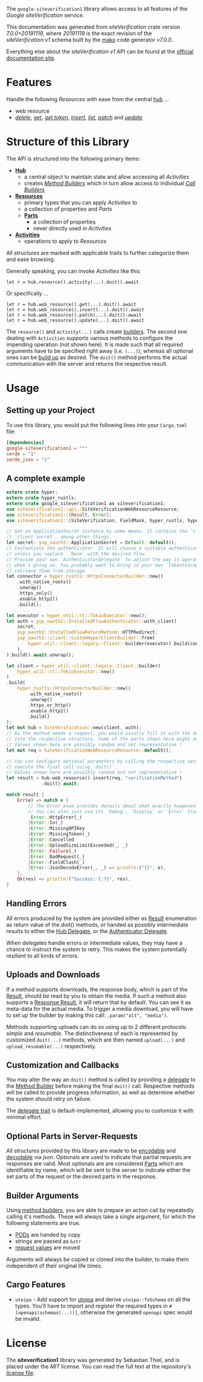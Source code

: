 <!---
DO NOT EDIT !
This file was generated automatically from 'src/generator/templates/api/README.md.mako'
DO NOT EDIT !
-->
The `google-siteverification1` library allows access to all features of the *Google siteVerification* service.

This documentation was generated from *siteVerification* crate version *7.0.0+20191119*, where *20191119* is the exact revision of the *siteVerification:v1* schema built by the [mako](http://www.makotemplates.org/) code generator *v7.0.0*.

Everything else about the *siteVerification* *v1* API can be found at the
[official documentation site](https://developers.google.com/site-verification/).
# Features

Handle the following *Resources* with ease from the central [hub](https://docs.rs/google-siteverification1/7.0.0+20191119/google_siteverification1/SiteVerification) ...

* web resource
 * [*delete*](https://docs.rs/google-siteverification1/7.0.0+20191119/google_siteverification1/api::WebResourceDeleteCall), [*get*](https://docs.rs/google-siteverification1/7.0.0+20191119/google_siteverification1/api::WebResourceGetCall), [*get token*](https://docs.rs/google-siteverification1/7.0.0+20191119/google_siteverification1/api::WebResourceGetTokenCall), [*insert*](https://docs.rs/google-siteverification1/7.0.0+20191119/google_siteverification1/api::WebResourceInsertCall), [*list*](https://docs.rs/google-siteverification1/7.0.0+20191119/google_siteverification1/api::WebResourceListCall), [*patch*](https://docs.rs/google-siteverification1/7.0.0+20191119/google_siteverification1/api::WebResourcePatchCall) and [*update*](https://docs.rs/google-siteverification1/7.0.0+20191119/google_siteverification1/api::WebResourceUpdateCall)




# Structure of this Library

The API is structured into the following primary items:

* **[Hub](https://docs.rs/google-siteverification1/7.0.0+20191119/google_siteverification1/SiteVerification)**
    * a central object to maintain state and allow accessing all *Activities*
    * creates [*Method Builders*](https://docs.rs/google-siteverification1/7.0.0+20191119/google_siteverification1/common::MethodsBuilder) which in turn
      allow access to individual [*Call Builders*](https://docs.rs/google-siteverification1/7.0.0+20191119/google_siteverification1/common::CallBuilder)
* **[Resources](https://docs.rs/google-siteverification1/7.0.0+20191119/google_siteverification1/common::Resource)**
    * primary types that you can apply *Activities* to
    * a collection of properties and *Parts*
    * **[Parts](https://docs.rs/google-siteverification1/7.0.0+20191119/google_siteverification1/common::Part)**
        * a collection of properties
        * never directly used in *Activities*
* **[Activities](https://docs.rs/google-siteverification1/7.0.0+20191119/google_siteverification1/common::CallBuilder)**
    * operations to apply to *Resources*

All *structures* are marked with applicable traits to further categorize them and ease browsing.

Generally speaking, you can invoke *Activities* like this:

```Rust,ignore
let r = hub.resource().activity(...).doit().await
```

Or specifically ...

```ignore
let r = hub.web_resource().get(...).doit().await
let r = hub.web_resource().insert(...).doit().await
let r = hub.web_resource().patch(...).doit().await
let r = hub.web_resource().update(...).doit().await
```

The `resource()` and `activity(...)` calls create [builders][builder-pattern]. The second one dealing with `Activities`
supports various methods to configure the impending operation (not shown here). It is made such that all required arguments have to be
specified right away (i.e. `(...)`), whereas all optional ones can be [build up][builder-pattern] as desired.
The `doit()` method performs the actual communication with the server and returns the respective result.

# Usage

## Setting up your Project

To use this library, you would put the following lines into your `Cargo.toml` file:

```toml
[dependencies]
google-siteverification1 = "*"
serde = "1"
serde_json = "1"
```

## A complete example

```Rust
extern crate hyper;
extern crate hyper_rustls;
extern crate google_siteverification1 as siteverification1;
use siteverification1::api::SiteVerificationWebResourceResource;
use siteverification1::{Result, Error};
use siteverification1::{SiteVerification, FieldMask, hyper_rustls, hyper_util, yup_oauth2};

// Get an ApplicationSecret instance by some means. It contains the `client_id` and
// `client_secret`, among other things.
let secret: yup_oauth2::ApplicationSecret = Default::default();
// Instantiate the authenticator. It will choose a suitable authentication flow for you,
// unless you replace  `None` with the desired Flow.
// Provide your own `AuthenticatorDelegate` to adjust the way it operates and get feedback about
// what's going on. You probably want to bring in your own `TokenStorage` to persist tokens and
// retrieve them from storage.
let connector = hyper_rustls::HttpsConnectorBuilder::new()
    .with_native_roots()
    .unwrap()
    .https_only()
    .enable_http2()
    .build();

let executor = hyper_util::rt::TokioExecutor::new();
let auth = yup_oauth2::InstalledFlowAuthenticator::with_client(
    secret,
    yup_oauth2::InstalledFlowReturnMethod::HTTPRedirect,
    yup_oauth2::client::CustomHyperClientBuilder::from(
        hyper_util::client::legacy::Client::builder(executor).build(connector),
    ),
).build().await.unwrap();

let client = hyper_util::client::legacy::Client::builder(
    hyper_util::rt::TokioExecutor::new()
)
.build(
    hyper_rustls::HttpsConnectorBuilder::new()
        .with_native_roots()
        .unwrap()
        .https_or_http()
        .enable_http2()
        .build()
);
let mut hub = SiteVerification::new(client, auth);
// As the method needs a request, you would usually fill it with the desired information
// into the respective structure. Some of the parts shown here might not be applicable !
// Values shown here are possibly random and not representative !
let mut req = SiteVerificationWebResourceResource::default();

// You can configure optional parameters by calling the respective setters at will, and
// execute the final call using `doit()`.
// Values shown here are possibly random and not representative !
let result = hub.web_resource().insert(req, "verificationMethod")
             .doit().await;

match result {
    Err(e) => match e {
        // The Error enum provides details about what exactly happened.
        // You can also just use its `Debug`, `Display` or `Error` traits
         Error::HttpError(_)
        |Error::Io(_)
        |Error::MissingAPIKey
        |Error::MissingToken(_)
        |Error::Cancelled
        |Error::UploadSizeLimitExceeded(_, _)
        |Error::Failure(_)
        |Error::BadRequest(_)
        |Error::FieldClash(_)
        |Error::JsonDecodeError(_, _) => println!("{}", e),
    },
    Ok(res) => println!("Success: {:?}", res),
}

```
## Handling Errors

All errors produced by the system are provided either as [Result](https://docs.rs/google-siteverification1/7.0.0+20191119/google_siteverification1/common::Result) enumeration as return value of
the doit() methods, or handed as possibly intermediate results to either the
[Hub Delegate](https://docs.rs/google-siteverification1/7.0.0+20191119/google_siteverification1/common::Delegate), or the [Authenticator Delegate](https://docs.rs/yup-oauth2/*/yup_oauth2/trait.AuthenticatorDelegate.html).

When delegates handle errors or intermediate values, they may have a chance to instruct the system to retry. This
makes the system potentially resilient to all kinds of errors.

## Uploads and Downloads
If a method supports downloads, the response body, which is part of the [Result](https://docs.rs/google-siteverification1/7.0.0+20191119/google_siteverification1/common::Result), should be
read by you to obtain the media.
If such a method also supports a [Response Result](https://docs.rs/google-siteverification1/7.0.0+20191119/google_siteverification1/common::ResponseResult), it will return that by default.
You can see it as meta-data for the actual media. To trigger a media download, you will have to set up the builder by making
this call: `.param("alt", "media")`.

Methods supporting uploads can do so using up to 2 different protocols:
*simple* and *resumable*. The distinctiveness of each is represented by customized
`doit(...)` methods, which are then named `upload(...)` and `upload_resumable(...)` respectively.

## Customization and Callbacks

You may alter the way an `doit()` method is called by providing a [delegate](https://docs.rs/google-siteverification1/7.0.0+20191119/google_siteverification1/common::Delegate) to the
[Method Builder](https://docs.rs/google-siteverification1/7.0.0+20191119/google_siteverification1/common::CallBuilder) before making the final `doit()` call.
Respective methods will be called to provide progress information, as well as determine whether the system should
retry on failure.

The [delegate trait](https://docs.rs/google-siteverification1/7.0.0+20191119/google_siteverification1/common::Delegate) is default-implemented, allowing you to customize it with minimal effort.

## Optional Parts in Server-Requests

All structures provided by this library are made to be [encodable](https://docs.rs/google-siteverification1/7.0.0+20191119/google_siteverification1/common::RequestValue) and
[decodable](https://docs.rs/google-siteverification1/7.0.0+20191119/google_siteverification1/common::ResponseResult) via *json*. Optionals are used to indicate that partial requests are responses
are valid.
Most optionals are are considered [Parts](https://docs.rs/google-siteverification1/7.0.0+20191119/google_siteverification1/common::Part) which are identifiable by name, which will be sent to
the server to indicate either the set parts of the request or the desired parts in the response.

## Builder Arguments

Using [method builders](https://docs.rs/google-siteverification1/7.0.0+20191119/google_siteverification1/common::CallBuilder), you are able to prepare an action call by repeatedly calling it's methods.
These will always take a single argument, for which the following statements are true.

* [PODs][wiki-pod] are handed by copy
* strings are passed as `&str`
* [request values](https://docs.rs/google-siteverification1/7.0.0+20191119/google_siteverification1/common::RequestValue) are moved

Arguments will always be copied or cloned into the builder, to make them independent of their original life times.

[wiki-pod]: http://en.wikipedia.org/wiki/Plain_old_data_structure
[builder-pattern]: http://en.wikipedia.org/wiki/Builder_pattern
[google-go-api]: https://github.com/google/google-api-go-client

## Cargo Features

* `utoipa` - Add support for [utoipa](https://crates.io/crates/utoipa) and derive `utoipa::ToSchema` on all
the types. You'll have to import and register the required types in `#[openapi(schemas(...))]`, otherwise the
generated `openapi` spec would be invalid.


# License
The **siteverification1** library was generated by Sebastian Thiel, and is placed
under the *MIT* license.
You can read the full text at the repository's [license file][repo-license].

[repo-license]: https://github.com/Byron/google-apis-rsblob/main/LICENSE.md

